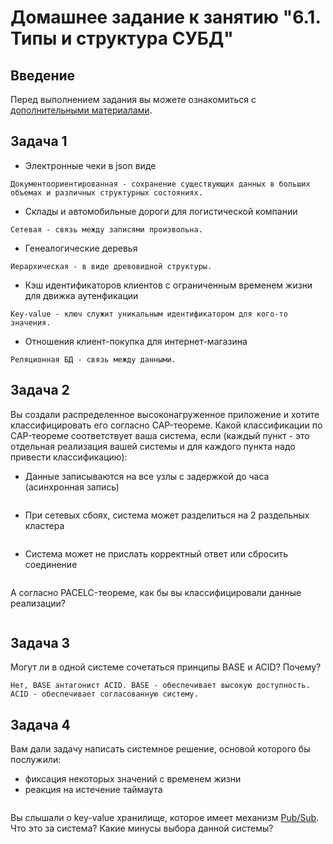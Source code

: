 # Домашнее задание к занятию "6.1. Типы и структура СУБД"

## Введение

Перед выполнением задания вы можете ознакомиться с 
[дополнительными материалами](https://github.com/netology-code/virt-homeworks/tree/master/additional/README.md).

## Задача 1

- Электронные чеки в json виде
```
Документоориентированная - сохранение существующих данных в больших объемах и различных структурных состояниях.
```
- Склады и автомобильные дороги для логистической компании
```
Сетевая - связь между записями произвольна.
```
- Генеалогические деревья
```
Иерархическая - в виде древовидной структуры.
```
- Кэш идентификаторов клиентов с ограниченным временем жизни для движка аутенфикации
```
Key-value - ключ служит уникальным идентификатором для кого-то значения.
```
- Отношения клиент-покупка для интернет-магазина
```
Реляционная БД - связь между данными.
```

## Задача 2

Вы создали распределенное высоконагруженное приложение и хотите классифицировать его согласно 
CAP-теореме. Какой классификации по CAP-теореме соответствует ваша система, если 
(каждый пункт - это отдельная реализация вашей системы и для каждого пункта надо привести классификацию):

- Данные записываются на все узлы с задержкой до часа (асинхронная запись)
```

```
- При сетевых сбоях, система может разделиться на 2 раздельных кластера
```

```
- Система может не прислать корректный ответ или сбросить соединение
```

```

А согласно PACELC-теореме, как бы вы классифицировали данные реализации?
```

```

## Задача 3

Могут ли в одной системе сочетаться принципы BASE и ACID? Почему?
```
Нет, BASE антагонист ACID. BASE - обеспечивает высокую доступность. ACID - обеспечивает согласованную систему.
```
## Задача 4

Вам дали задачу написать системное решение, основой которого бы послужили:

- фиксация некоторых значений с временем жизни
- реакция на истечение таймаута
```

```

Вы слышали о key-value хранилище, которое имеет механизм [Pub/Sub](https://habr.com/ru/post/278237/). 
Что это за система? Какие минусы выбора данной системы?
```

```

